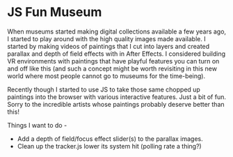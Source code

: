 # JS Fun Museum

When museums started making digital collections available a few years ago, I started to play around with the high quality images made available. I started by making videos of paintings that I cut into layers and created parallax and depth of field effects with in After Effects. I considered building VR environments with paintings that have playful features you can turn on and off like this (and such a concept might be worth revisiting in this new world where most people cannot go to museums for the time-being).

Recently though I started to use JS to take those same chopped up paintings into the browser with various interactive features. Just a bit of fun. Sorry to the incredible artists whose paintings probably deserve better than this!

Things I want to do - 
- Add a depth of field/focus effect slider(s) to the parallax images.
- Clean up the tracker.js lower its system hit (polling rate a thing?)
